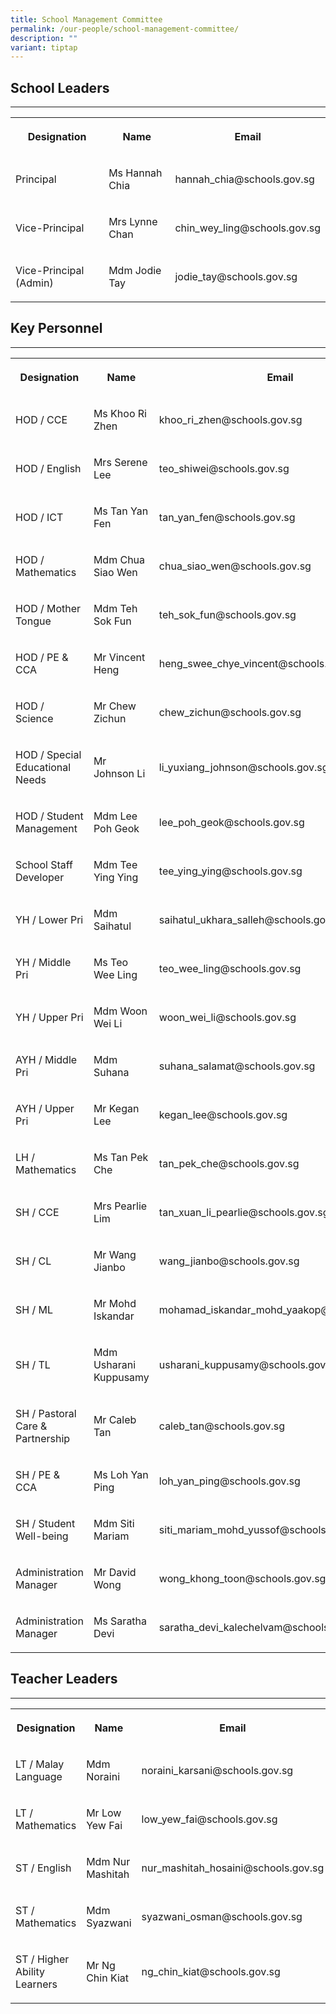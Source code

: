 ```yaml
---
title: School Management Committee
permalink: /our-people/school-management-committee/
description: ""
variant: tiptap
---
```

<h2>School Leaders</h2>
<hr>
<table style="minWidth: 75px">
<colgroup>
<col>
<col>
<col>
</colgroup>
<tbody>
<tr>
<th rowspan="1" colspan="1">
<p>Designation</p>
</th>
<th rowspan="1" colspan="1">
<p>Name</p>
</th>
<th rowspan="1" colspan="1">
<p>Email</p>
</th>
</tr>
<tr>
<td rowspan="1" colspan="1">
<p>Principal</p>
</td>
<td rowspan="1" colspan="1">
<p>Ms Hannah Chia</p>
</td>
<td rowspan="1" colspan="1">
<p>hannah_chia@schools.gov.sg</p>
</td>
</tr>
<tr>
<td rowspan="1" colspan="1">
<p>Vice-Principal</p>
</td>
<td rowspan="1" colspan="1">
<p>Mrs Lynne Chan</p>
</td>
<td rowspan="1" colspan="1">
<p>chin_wey_ling@schools.gov.sg</p>
</td>
</tr>
<tr>
<td rowspan="1" colspan="1">
<p>Vice-Principal (Admin)</p>
</td>
<td rowspan="1" colspan="1">
<p>Mdm Jodie Tay</p>
</td>
<td rowspan="1" colspan="1">
<p>jodie_tay@schools.gov.sg</p>
</td>
</tr>
</tbody>
</table>
<h2>Key Personnel</h2>
<hr>
<table style="minWidth: 75px">
<colgroup>
<col>
<col>
<col>
</colgroup>
<tbody>
<tr>
<th rowspan="1" colspan="1">
<p>Designation</p>
</th>
<th rowspan="1" colspan="1">
<p>Name</p>
</th>
<th rowspan="1" colspan="1">
<p>Email</p>
</th>
</tr>
<tr>
<td rowspan="1" colspan="1">
<p>HOD / CCE</p>
</td>
<td rowspan="1" colspan="1">
<p>Ms Khoo Ri Zhen</p>
</td>
<td rowspan="1" colspan="1">
<p>khoo_ri_zhen@schools.gov.sg</p>
</td>
</tr>
<tr>
<td rowspan="1" colspan="1">
<p>HOD / English</p>
</td>
<td rowspan="1" colspan="1">
<p>Mrs Serene Lee</p>
</td>
<td rowspan="1" colspan="1">
<p>teo_shiwei@schools.gov.sg</p>
</td>
</tr>
<tr>
<td rowspan="1" colspan="1">
<p>HOD / ICT</p>
</td>
<td rowspan="1" colspan="1">
<p>Ms Tan Yan Fen</p>
</td>
<td rowspan="1" colspan="1">
<p>tan_yan_fen@schools.gov.sg</p>
</td>
</tr>
<tr>
<td rowspan="1" colspan="1">
<p>HOD / Mathematics</p>
</td>
<td rowspan="1" colspan="1">
<p>Mdm Chua Siao Wen</p>
</td>
<td rowspan="1" colspan="1">
<p>chua_siao_wen@schools.gov.sg</p>
</td>
</tr>
<tr>
<td rowspan="1" colspan="1">
<p>HOD / Mother Tongue</p>
</td>
<td rowspan="1" colspan="1">
<p>Mdm Teh Sok Fun</p>
</td>
<td rowspan="1" colspan="1">
<p>teh_sok_fun@schools.gov.sg</p>
</td>
</tr>
<tr>
<td rowspan="1" colspan="1">
<p>HOD / PE &amp; CCA</p>
</td>
<td rowspan="1" colspan="1">
<p>Mr Vincent Heng</p>
</td>
<td rowspan="1" colspan="1">
<p>heng_swee_chye_vincent@schools.gov.sg</p>
</td>
</tr>
<tr>
<td rowspan="1" colspan="1">
<p>HOD / Science</p>
</td>
<td rowspan="1" colspan="1">
<p>Mr Chew Zichun</p>
</td>
<td rowspan="1" colspan="1">
<p>chew_zichun@schools.gov.sg</p>
</td>
</tr>
<tr>
<td rowspan="1" colspan="1">
<p>HOD / Special Educational Needs</p>
</td>
<td rowspan="1" colspan="1">
<p>Mr Johnson Li</p>
</td>
<td rowspan="1" colspan="1">
<p>li_yuxiang_johnson@schools.gov.sg</p>
</td>
</tr>
<tr>
<td rowspan="1" colspan="1">
<p>HOD / Student Management</p>
</td>
<td rowspan="1" colspan="1">
<p>Mdm Lee Poh Geok</p>
</td>
<td rowspan="1" colspan="1">
<p>lee_poh_geok@schools.gov.sg</p>
</td>
</tr>
<tr>
<td rowspan="1" colspan="1">
<p>School Staff Developer</p>
</td>
<td rowspan="1" colspan="1">
<p>Mdm Tee Ying Ying</p>
</td>
<td rowspan="1" colspan="1">
<p>tee_ying_ying@schools.gov.sg</p>
</td>
</tr>
<tr>
<td rowspan="1" colspan="1">
<p>YH / Lower Pri</p>
</td>
<td rowspan="1" colspan="1">
<p>Mdm Saihatul</p>
</td>
<td rowspan="1" colspan="1">
<p>saihatul_ukhara_salleh@schools.gov.sg</p>
</td>
</tr>
<tr>
<td rowspan="1" colspan="1">
<p>YH / Middle Pri</p>
</td>
<td rowspan="1" colspan="1">
<p>Ms Teo Wee Ling</p>
</td>
<td rowspan="1" colspan="1">
<p>teo_wee_ling@schools.gov.sg</p>
</td>
</tr>
<tr>
<td rowspan="1" colspan="1">
<p>YH / Upper Pri</p>
</td>
<td rowspan="1" colspan="1">
<p>Mdm Woon Wei Li</p>
</td>
<td rowspan="1" colspan="1">
<p>woon_wei_li@schools.gov.sg</p>
</td>
</tr>
<tr>
<td rowspan="1" colspan="1">
<p>AYH / Middle Pri</p>
</td>
<td rowspan="1" colspan="1">
<p>Mdm Suhana</p>
</td>
<td rowspan="1" colspan="1">
<p>suhana_salamat@schools.gov.sg</p>
</td>
</tr>
<tr>
<td rowspan="1" colspan="1">
<p>AYH / Upper Pri</p>
</td>
<td rowspan="1" colspan="1">
<p>Mr Kegan Lee</p>
</td>
<td rowspan="1" colspan="1">
<p>kegan_lee@schools.gov.sg</p>
</td>
</tr>
<tr>
<td rowspan="1" colspan="1">
<p>LH / Mathematics</p>
</td>
<td rowspan="1" colspan="1">
<p>Ms Tan Pek Che</p>
</td>
<td rowspan="1" colspan="1">
<p>tan_pek_che@schools.gov.sg</p>
</td>
</tr>
<tr>
<td rowspan="1" colspan="1">
<p>SH / CCE</p>
</td>
<td rowspan="1" colspan="1">
<p>Mrs Pearlie Lim</p>
</td>
<td rowspan="1" colspan="1">
<p>tan_xuan_li_pearlie@schools.gov.sg</p>
</td>
</tr>
<tr>
<td rowspan="1" colspan="1">
<p>SH / CL</p>
</td>
<td rowspan="1" colspan="1">
<p>Mr Wang Jianbo</p>
</td>
<td rowspan="1" colspan="1">
<p>wang_jianbo@schools.gov.sg</p>
</td>
</tr>
<tr>
<td rowspan="1" colspan="1">
<p>SH / ML</p>
</td>
<td rowspan="1" colspan="1">
<p>Mr Mohd Iskandar</p>
</td>
<td rowspan="1" colspan="1">
<p>mohamad_iskandar_mohd_yaakop@schools.gov.sg</p>
</td>
</tr>
<tr>
<td rowspan="1" colspan="1">
<p>SH / TL</p>
</td>
<td rowspan="1" colspan="1">
<p>Mdm Usharani Kuppusamy</p>
</td>
<td rowspan="1" colspan="1">
<p>usharani_kuppusamy@schools.gov.sg</p>
</td>
</tr>
<tr>
<td rowspan="1" colspan="1">
<p>SH / Pastoral Care &amp; Partnership</p>
</td>
<td rowspan="1" colspan="1">
<p>Mr Caleb Tan</p>
</td>
<td rowspan="1" colspan="1">
<p>caleb_tan@schools.gov.sg</p>
</td>
</tr>
<tr>
<td rowspan="1" colspan="1">
<p>SH / PE &amp; CCA</p>
</td>
<td rowspan="1" colspan="1">
<p>Ms Loh Yan Ping</p>
</td>
<td rowspan="1" colspan="1">
<p>loh_yan_ping@schools.gov.sg</p>
</td>
</tr>
<tr>
<td rowspan="1" colspan="1">
<p>SH / Student Well-being</p>
</td>
<td rowspan="1" colspan="1">
<p>Mdm Siti Mariam</p>
</td>
<td rowspan="1" colspan="1">
<p>siti_mariam_mohd_yussof@schools.gov.sg</p>
</td>
</tr>
<tr>
<td rowspan="1" colspan="1">
<p>Administration Manager</p>
</td>
<td rowspan="1" colspan="1">
<p>Mr David Wong</p>
</td>
<td rowspan="1" colspan="1">
<p>wong_khong_toon@schools.gov.sg</p>
</td>
</tr>
<tr>
<td rowspan="1" colspan="1">
<p>Administration Manager</p>
</td>
<td rowspan="1" colspan="1">
<p>Ms Saratha Devi</p>
</td>
<td rowspan="1" colspan="1">
<p>saratha_devi_kalechelvam@schools.gov.sg</p>
</td>
</tr>
</tbody>
</table>
<h2>Teacher Leaders</h2>
<hr>
<table style="minWidth: 75px">
<colgroup>
<col>
<col>
<col>
</colgroup>
<tbody>
<tr>
<th rowspan="1" colspan="1">
<p>Designation</p>
</th>
<th rowspan="1" colspan="1">
<p>Name</p>
</th>
<th rowspan="1" colspan="1">
<p>Email</p>
</th>
</tr>
<tr>
<td rowspan="1" colspan="1">
<p>LT / Malay Language</p>
</td>
<td rowspan="1" colspan="1">
<p>Mdm Noraini</p>
</td>
<td rowspan="1" colspan="1">
<p>noraini_karsani@schools.gov.sg</p>
</td>
</tr>
<tr>
<td rowspan="1" colspan="1">
<p>LT / Mathematics</p>
</td>
<td rowspan="1" colspan="1">
<p>Mr Low Yew Fai</p>
</td>
<td rowspan="1" colspan="1">
<p>low_yew_fai@schools.gov.sg</p>
</td>
</tr>
<tr>
<td rowspan="1" colspan="1">
<p>ST / English</p>
</td>
<td rowspan="1" colspan="1">
<p>Mdm Nur Mashitah</p>
</td>
<td rowspan="1" colspan="1">
<p>nur_mashitah_hosaini@schools.gov.sg</p>
</td>
</tr>
<tr>
<td rowspan="1" colspan="1">
<p>ST / Mathematics</p>
</td>
<td rowspan="1" colspan="1">
<p>Mdm Syazwani</p>
</td>
<td rowspan="1" colspan="1">
<p>syazwani_osman@schools.gov.sg</p>
</td>
</tr>
<tr>
<td rowspan="1" colspan="1">
<p>ST / Higher Ability Learners</p>
</td>
<td rowspan="1" colspan="1">
<p>Mr Ng Chin Kiat</p>
</td>
<td rowspan="1" colspan="1">
<p>ng_chin_kiat@schools.gov.sg</p>
</td>
</tr>
</tbody>
</table>
<p></p>